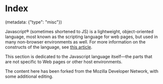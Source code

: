 # Index
(metadata: {"type": "misc"})

Javascript&reg; (sometimes shortened to JS) is a lightweight, object-oriented language, most known as the scripting language for web pages, but used in many non-browser environments as well. For more information on the constructs of the language, see [this article](https://developer.mozilla.org/en/Javascript/About_Javascript).

This section is dedicated to the Javascript language itself—the parts that are not specific to Web pages or other host environments.

The content here has been forked from the Mozilla Developer Network, with some additional editing.


